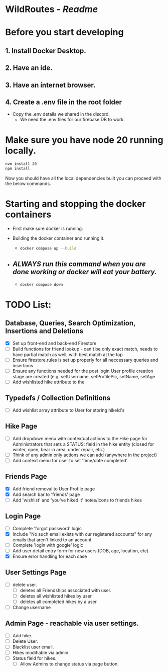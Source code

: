 # WildRoutes - _Readme_

# Before you start developing

## 1. Install Docker Desktop.

## 2. Have an ide.

## 3. Have an internet browser.

## 4. Create a .env file in the root folder

- Copy the .env details we shared in the discord.
  - We need the .env files for our firebase DB to work.

# Make sure you have node 20 running locally.

```bash
nvm install 20
npm install
```

Now you should have all the local dependencies built you can proceed with the below commands.

# Starting and stopping the docker containers

- First make sure docker is running.
- Building the docker container and running it.

  - ```bash
    docker compose up --build
    ```

- ## _ALWAYS run this command when you are done working or docker will eat your battery._

  - ```bash
    docker compose down
    ```

# TODO List:

## Database, Queries, Search Optimization, Insertions and Deletions

- [x] Set up front-end and back-end Firestore
- [ ] Build functions for friend lookup - can't be only exact match, needs to have partial match as well, with best match at the top
- [ ] Ensure firestore.rules is set up properly for all neccessary queries and insertions
- [ ] Ensure any functions needed for the post login User profile creation stage are created (e.g. setUsername, setProfilePic, setName, setAge
- [ ] Add wishlisted hike attribute to the

## Typedefs / Collection Definitions

- [ ] Add wishlist array attribute to User for storing hikeId's

## Hike Page

- [ ] Add dropdown menu with contextual actions to the Hike page for Administrators that sets a STATUS: field in the hike entity (closed for winter, open, bear in area, under repair, etc.)
- [ ] Think of any admin only actions we can add (anywhere in the project)
- [ ] Add context menu for user to set 'time/date completed'

## Friends Page

- [x] Add friend removal to User Profile page
- [x] Add search bar to 'friends' page
- [ ] Add 'wishlist' and 'you've hiked it' notes/icons to friends hikes

## Login Page

- [ ] Complete 'forgot password' logic
- [x] Include "No such email exists with our registered accounts" for any emails that aren't linked to an account
- [ ] Complete 'login with google' logic
- [ ] Add user detail entry form for new users (DOB, age, location, etc)
- [x] Ensure error handling for each case

## User Settings Page

- [ ] delete user.
  - [ ] deletes all Friendships associated with user.
  - [ ] deletes all wishlisted hikes by user
  - [ ] deletes all completed hikes by a user
- [ ] Change username

## Admin Page - reachable via user settings.

- [ ] Add hike.
- [ ] Delete User.
- [ ] Blacklist user email.
- [ ] Hikes modifiable via admin.
- [ ] Status field for hikes.
  - [ ] Allow Admins to change status via page button.
